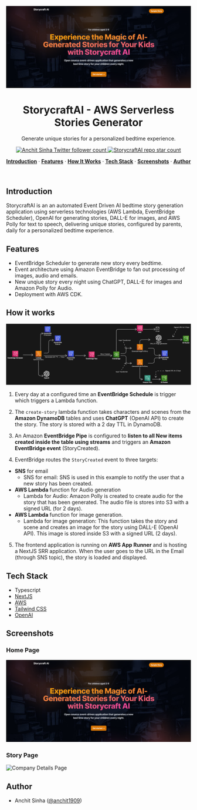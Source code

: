 <img alt="StorycraftAI - AWS Serverless Stories Generator" src="/frontend/public/HomePage.png">
    <h1 align="center">StorycraftAI - AWS Serverless Stories Generator</h1>

<p align="center">
  Generate unique stories for a personalized bedtime experience.
</p>

<p align="center">
  <a href="https://twitter.com/anchit1909" target="_blank">
    <img src="https://img.shields.io/twitter/follow/anchit1909?style=flat&label=anchit1909&logo=twitter&color=0bf&logoColor=fff" alt="Anchit Sinha Twitter follower count" />
  </a>
  <a href="https://github.com/Anchit1909/storycraft-ai" target="_blank">
    <img src="https://img.shields.io/github/stars/Anchit1909/storycraft-ai?label=Anchit1909%2FStorycraftAI" alt="StorycraftAI repo star count" />
  </a>
</p>

<p align="center">
  <a href="#introduction"><strong>Introduction</strong></a> ·
  <a href="#features"><strong>Features</strong></a> ·
  <a href="#how-it-works"><strong>How It Works</strong></a> ·
  <a href="#tech-stack"><strong>Tech Stack</strong></a> ·
  <a href="#screenshots"><strong>Screenshots</strong></a> ·
  <a href="#author"><strong>Author</strong></a>
</p>
<br/>

## Introduction

StorycraftAI is an an automated Event Driven AI bedtime story generation application using serverless technologies (AWS Lambda, EventBridge Scheduler), OpenAI for generating stories, DALL-E for images, and AWS Polly for text to speech, delivering unique stories, configured by parents, daily for a personalized bedtime experience.

## Features

- EventBridge Scheduler to generate new story every bedtime.
- Event architecture using Amazon EventBridge to fan out processing of images, audio and emails.
- New unqiue story every night using ChatGPT, DALL-E for images and Amazon Polly for Audio.
- Deployment with AWS CDK.

## How it works

![Architecture diagram](./frontend/public/Architecture%20Dark.png)

1. Every day at a configured time an **EventBridge Schedule** is trigger which triggers a Lambda function.

2. The `create-story` lambda function takes characters and scenes from the **Amazon DynamoDB** tables and uses **ChatGPT** (OpenAI API) to create the story. The story is stored with a 2 day TTL in DynamoDB.

3. An Amazon **EventBridge Pipe** is configured to **listen to all New items created inside the table using streams** and triggers an **Amazon EventBridge event** (StoryCreated).

4. EventBridge routes the `StoryCreated` event to three targets:

- **SNS** for email
  - SNS for email: SNS is used in this example to notify the user that a new story has been created.
- **AWS Lambda** function for Audio generation
  - Lambda for Audio: Amazon Polly is created to create audio for the story that has been generated. The audio file is stores into S3 with a signed URL (for 2 days).
- **AWS Lambda** function for image generation.
  - Lambda for image generation: This function takes the story and scene and creates an image for the story using DALL-E (OpenAI API). This image is stored inside S3 with a signed URL (2 days).

5. The frontend application is running on **AWS App Runner** and is hosting a NextJS SRR application. When the user goes to the URL in the Email (through SNS topic), the story is loaded and displayed.

## Tech Stack

- Typescript
- [NextJS](https://nextjs.org/)
- [AWS](https://aws.amazon.com/)
- [Tailwind CSS](https://tailwindcss.com/)
- [OpenAI](https://openai.com/blog/openai-api)

## Screenshots

### Home Page

<img alt="Home Page" src="frontend/public/HomePage.png">

### Story Page

<img alt="Company Details Page" src="">

## Author

- Anchit Sinha ([@anchit1909](https://twitter.com/anchit1909))
